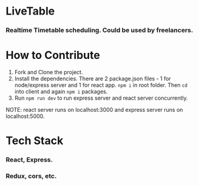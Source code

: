 # LiveTable

### Realtime Timetable scheduling. Could be used by freelancers.

# How to Contribute

  1. Fork and Clone the project.
  2. Install the dependencies. There are 2 package.json files - 1 for node/express server and 1 for react app. 
    ```npm i``` in root folder. Then ```cd``` into client and again ```npm i``` packages.
  3. Run ```npm run dev``` to run express server and react server concurrently.
  
  NOTE: react server runs on localhost:3000 and express server runs on localhost:5000.
  
# Tech Stack

### React, Express.
### Redux, cors, etc.
